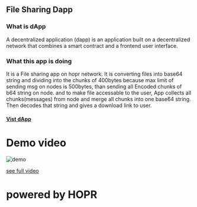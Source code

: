 ## File Sharing Dapp
### What is dApp 
A decentralized application (dapp) is an application built on a decentralized network that combines a smart contract and a frontend user interface.

### What this app is doing
It is a File sharing app on hopr network.
It is converting files into base64 string and dividing into the chunks of 400bytes because max limit of sending msg on nodes is 500bytes, than sending all Encoded chunks of b64 string on node.
and to make file accessable to the user, App collects all chunks(messages) from node and merge all chunks into one base64 string.
Then decodes that string and gives a download link to user.

#### [Vist dApp](https://hoprfsdapp.vanoob.dev)

# Demo video

![demo](https://user-images.githubusercontent.com/97467803/180613164-e9ad8594-c42c-4bdf-8bb1-1abe920585cf.gif)

[see full video](https://vimeo.com/732748433)


# powered by HOPR
